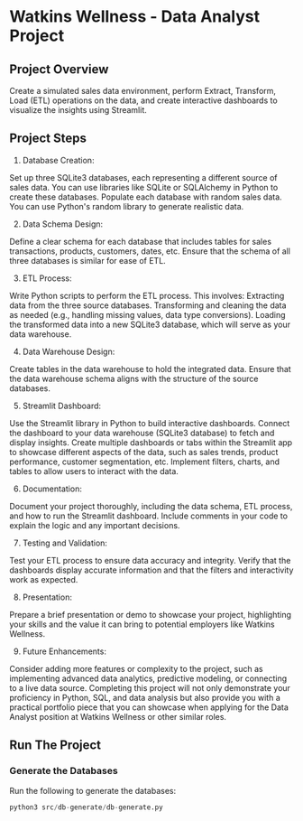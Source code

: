 # Watkins Wellness - Data Analyst Project

## Project Overview

Create a simulated sales data environment, perform Extract, Transform, Load (ETL) operations on the data, and create interactive dashboards to visualize the insights using Streamlit.

## Project Steps

1. Database Creation:

Set up three SQLite3 databases, each representing a different source of sales data. You can use libraries like SQLite or SQLAlchemy in Python to create these databases.
Populate each database with random sales data. You can use Python's random library to generate realistic data.

2. Data Schema Design:

Define a clear schema for each database that includes tables for sales transactions, products, customers, dates, etc. Ensure that the schema of all three databases is similar for ease of ETL.

3. ETL Process:

Write Python scripts to perform the ETL process. This involves:
Extracting data from the three source databases.
Transforming and cleaning the data as needed (e.g., handling missing values, data type conversions).
Loading the transformed data into a new SQLite3 database, which will serve as your data warehouse.

4. Data Warehouse Design:

Create tables in the data warehouse to hold the integrated data.
Ensure that the data warehouse schema aligns with the structure of the source databases.

5. Streamlit Dashboard:

Use the Streamlit library in Python to build interactive dashboards.
Connect the dashboard to your data warehouse (SQLite3 database) to fetch and display insights.
Create multiple dashboards or tabs within the Streamlit app to showcase different aspects of the data, such as sales trends, product performance, customer segmentation, etc.
Implement filters, charts, and tables to allow users to interact with the data.

6. Documentation:

Document your project thoroughly, including the data schema, ETL process, and how to run the Streamlit dashboard.
Include comments in your code to explain the logic and any important decisions.

7. Testing and Validation:

Test your ETL process to ensure data accuracy and integrity.
Verify that the dashboards display accurate information and that the filters and interactivity work as expected.

8. Presentation:

Prepare a brief presentation or demo to showcase your project, highlighting your skills and the value it can bring to potential employers like Watkins Wellness.

9. Future Enhancements:

Consider adding more features or complexity to the project, such as implementing advanced data analytics, predictive modeling, or connecting to a live data source.
Completing this project will not only demonstrate your proficiency in Python, SQL, and data analysis but also provide you with a practical portfolio piece that you can showcase when applying for the Data Analyst position at Watkins Wellness or other similar roles.

## Run The Project

### Generate the Databases

Run the following to generate the databases:

```python
python3 src/db-generate/db-generate.py
```
